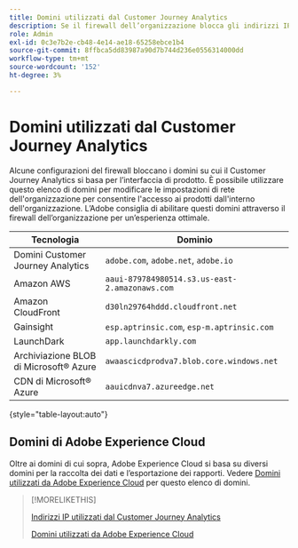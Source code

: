```yaml
---
title: Domini utilizzati dal Customer Journey Analytics
description: Se il firewall dell’organizzazione blocca gli indirizzi IP provenienti da Adobe, utilizza questo elenco per aggiornare le impostazioni del firewall.
role: Admin
exl-id: 0c3e7b2e-cb48-4e14-ae18-65258ebce1b4
source-git-commit: 8ffbca5dd83987a90d7b744d236e0556314000dd
workflow-type: tm+mt
source-wordcount: '152'
ht-degree: 3%

---
```


# Domini utilizzati dal Customer Journey Analytics

Alcune configurazioni del firewall bloccano i domini su cui il Customer Journey Analytics si basa per l’interfaccia di prodotto. È possibile utilizzare questo elenco di domini per modificare le impostazioni di rete dell&#39;organizzazione per consentire l&#39;accesso ai prodotti dall&#39;interno dell&#39;organizzazione. L’Adobe consiglia di abilitare questi domini attraverso il firewall dell’organizzazione per un’esperienza ottimale.

| Tecnologia | Dominio |
| --- | --- |
| Domini Customer Journey Analytics | `adobe.com`, `adobe.net`, `adobe.io` |
| Amazon AWS | `aaui-879784980514.s3.us-east-2.amazonaws.com` |
| Amazon CloudFront | `d30ln29764hddd.cloudfront.net` |
| Gainsight | `esp.aptrinsic.com`, `esp-m.aptrinsic.com` |
| LaunchDark | `app.launchdarkly.com` |
| Archiviazione BLOB di Microsoft® Azure | `awaascicdprodva7.blob.core.windows.net` |
| CDN di Microsoft® Azure | `aauicdnva7.azureedge.net` |

{style="table-layout:auto"}

## Domini di Adobe Experience Cloud

Oltre ai domini di cui sopra, Adobe Experience Cloud si basa su diversi domini per la raccolta dei dati e l’esportazione dei rapporti. Vedere [Domini utilizzati da Adobe Experience Cloud](https://experienceleague.adobe.com/en/docs/core-services/interface/data-collection/domains) per questo elenco di domini.

>[!MORELIKETHIS]
>
>[Indirizzi IP utilizzati dal Customer Journey Analytics](ip-addresses.md)
>
>[Domini utilizzati da Adobe Experience Cloud](https://experienceleague.adobe.com/en/docs/core-services/interface/data-collection/domains)
